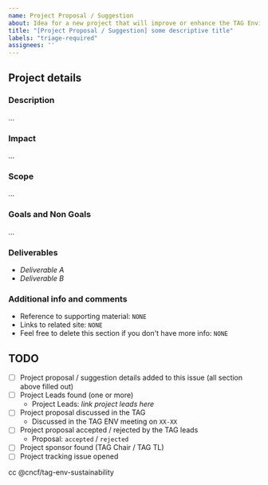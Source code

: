 ```yaml
---
name: Project Proposal / Suggestion
about: Idea for a new project that will improve or enhance the TAG Environmental Sustainability (If you want to implement the idea personally, name it "Proposal" if NOT call it "Suggestion").
title: "[Project Proposal / Suggestion] some descriptive title"
labels: "triage-required"
assignees: ''
---
```


<!-- Thank you for opening this proposal! If you personally want to lead the project, call it a "proposal", IF NOT, call it a "suggestion". If you want to lead the project, it is much more likely that the proposal will be accepted! -->

## Project details

### Description
<!-- describe your idea here -->

...

### Impact
<!-- Describe your hopes for how this would reduce risk for the cloud native ecosystem. Who will this help? How will it help them? -->

...

### Scope

...

### Goals and Non Goals

...

### Deliverables
<!-- What artifacts are created to complete this project? Blogs, whitepaper, documentation, video, in person meeting, etc. -->

- *Deliverable A*
- *Deliverable B*

### Additional info and comments

- Reference to supporting material: `NONE`
- Links to related site: `NONE`
- Feel free to delete this section if you don't have more info: `NONE`

## TODO

- [ ] Project proposal / suggestion details added to this issue (all section above filled out)
- [ ] Project Leads found (one or more)
  - Project Leads: *link project leads here*
- [ ] Project proposal discussed in the TAG
  - Discussed in the TAG ENV meeting on `XX-XX`
- [ ] Project proposal accepted / rejected by the TAG leads
  - Proposal: `accepted` / `rejected`
- [ ] Project sponsor found (TAG Chair / TAG TL)
- [ ] Project tracking issue opened

cc @cncf/tag-env-sustainability
